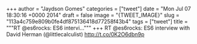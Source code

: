 
+++
author = "Jaydson Gomes"
categories = ["tweet"]
date = "Mon Jul 07 18:30:16 +0000 2014"
draft = false
image = "{TWEET_IMAGE}"
slug = "113a4c759e809b0fe4df875136418d77258f43b4"
tags = ["tweet"]
title = """RT @es6rocks: ES6 intervi..."""
+++
RT @es6rocks: ES6 interview with David Herman (@littlecalculist) http://t.co/0K2O6dbn9p
